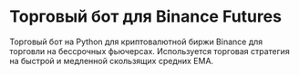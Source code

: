# Торговый бот для Binance Futures
Торговый бот на Python для криптовалютной биржи Binance для торговли на бессрочных фьючерсах. Используется торговая стратегия на быстрой и медленной скользящих средних EMA.
